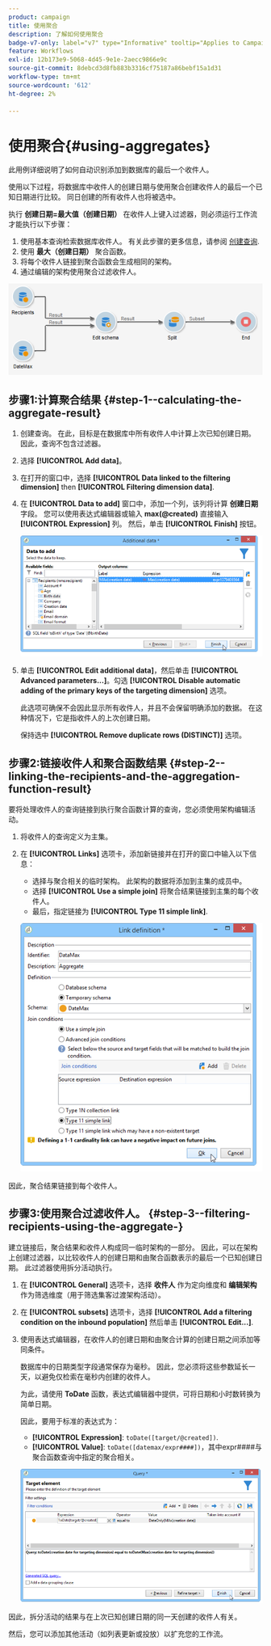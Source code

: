 ```yaml
---
product: campaign
title: 使用聚合
description: 了解如何使用聚合
badge-v7-only: label="v7" type="Informative" tooltip="Applies to Campaign Classic v7 only"
feature: Workflows
exl-id: 12b173e9-5068-4d45-9e1e-2aecc9866e9c
source-git-commit: 8debcd3d8fb883b3316cf75187a86bebf15a1d31
workflow-type: tm+mt
source-wordcount: '612'
ht-degree: 2%

---
```


# 使用聚合{#using-aggregates}



此用例详细说明了如何自动识别添加到数据库的最后一个收件人。

使用以下过程，将数据库中收件人的创建日期与使用聚合创建收件人的最后一个已知日期进行比较。 同日创建的所有收件人也将被选中。

执行 **创建日期=最大值（创建日期）** 在收件人上键入过滤器，则必须运行工作流才能执行以下步骤：

1. 使用基本查询检索数据库收件人。 有关此步骤的更多信息，请参阅 [创建查询](query.md#creating-a-query).
1. 使用 **最大（创建日期）** 聚合函数。
1. 将每个收件人链接到聚合函数会生成相同的架构。
1. 通过编辑的架构使用聚合过滤收件人。

![](assets/datamanagement_usecase_1.png)

## 步骤1:计算聚合结果 {#step-1--calculating-the-aggregate-result}

1. 创建查询。 在此，目标是在数据库中所有收件人中计算上次已知创建日期。 因此，查询不包含过滤器。
1. 选择 **[!UICONTROL Add data]**。
1. 在打开的窗口中，选择 **[!UICONTROL Data linked to the filtering dimension]** then **[!UICONTROL Filtering dimension data]**.
1. 在 **[!UICONTROL Data to add]** 窗口中，添加一个列，该列将计算 **创建日期** 字段。 您可以使用表达式编辑器或输入 **max(@created)** 直接输入 **[!UICONTROL Expression]** 列。 然后，单击 **[!UICONTROL Finish]** 按钮。

   ![](assets/datamanagement_usecase_2.png)

1. 单击 **[!UICONTROL Edit additional data]**，然后单击 **[!UICONTROL Advanced parameters...]**。勾选 **[!UICONTROL Disable automatic adding of the primary keys of the targeting dimension]** 选项。

   此选项可确保不会因此显示所有收件人，并且不会保留明确添加的数据。 在这种情况下，它是指收件人的上次创建日期。

   保持选中 **[!UICONTROL Remove duplicate rows (DISTINCT)]** 选项。

## 步骤2:链接收件人和聚合函数结果 {#step-2--linking-the-recipients-and-the-aggregation-function-result}

要将处理收件人的查询链接到执行聚合函数计算的查询，您必须使用架构编辑活动。

1. 将收件人的查询定义为主集。
1. 在 **[!UICONTROL Links]** 选项卡，添加新链接并在打开的窗口中输入以下信息：

   * 选择与聚合相关的临时架构。 此架构的数据将添加到主集的成员中。
   * 选择 **[!UICONTROL Use a simple join]** 将聚合结果链接到主集的每个收件人。
   * 最后，指定链接为 **[!UICONTROL Type 11 simple link]**.

   ![](assets/datamanagement_usecase_3.png)

因此，聚合结果链接到每个收件人。

## 步骤3:使用聚合过滤收件人。 {#step-3--filtering-recipients-using-the-aggregate-}

建立链接后，聚合结果和收件人构成同一临时架构的一部分。 因此，可以在架构上创建过滤器，以比较收件人的创建日期和由聚合函数表示的最后一个已知创建日期。 此过滤器使用拆分活动执行。

1. 在 **[!UICONTROL General]** 选项卡，选择 **收件人** 作为定向维度和 **编辑架构** 作为筛选维度（用于筛选集客过渡架构活动）。
1. 在 **[!UICONTROL subsets]** 选项卡，选择 **[!UICONTROL Add a filtering condition on the inbound population]** 然后单击 **[!UICONTROL Edit...]**.
1. 使用表达式编辑器，在收件人的创建日期和由聚合计算的创建日期之间添加等同条件。

   数据库中的日期类型字段通常保存为毫秒。 因此，您必须将这些参数延长一天，以避免仅检索在毫秒内创建的收件人。

   为此，请使用 **ToDate** 函数，表达式编辑器中提供，可将日期和小时数转换为简单日期。

   因此，要用于标准的表达式为：

   * **[!UICONTROL Expression]**: `toDate([target/@created])`.
   * **[!UICONTROL Value]**: `toDate([datemax/expr####])`，其中expr####与聚合函数查询中指定的聚合相关。

   ![](assets/datamanagement_usecase_4.png)

因此，拆分活动的结果与在上次已知创建日期的同一天创建的收件人有关。

然后，您可以添加其他活动（如列表更新或投放）以扩充您的工作流。
